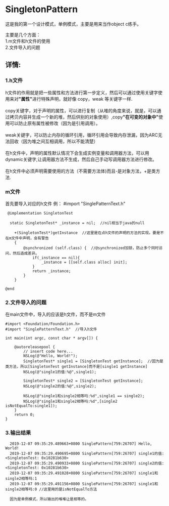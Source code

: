 # SingletonPattern
  这是我的第一个设计模式，单例模式，主要是用来当作object c练手。
  
  主要是几个方面：<br>
   1.m文件和h文件的使用<br>
   2.文件导入的问题<br>
   
   ## 详情:
   ### 1.h文件 
   h文件的作用就是把一些属性和方法进行第一步定义，然后可以通过使用关键字使用来对<b>"属性"</b>进行特殊声明，就好像 copy，weak 等关键字一样.<br><br>    copy关键字，对于声明的属性，可以进行复制（从堆的角度来说，就是，可以通过拷贝内容并生成一个新的堆，然后供别的对象使用）,copy<b>"在可变的对象中"</b>使用可以防止原有属性被修改（因为是引用调用）。<br><br>
   weak关键字，可以防止内存的循环引用，循环引用会导致内存泄漏，因为ARC无法回收（因为堆之间互相调用，所以不能清楚）<br><br>
   在h文件中，声明的属性默认情况下会生成实例变量和调用器方法，可以用dynamic关键字,让调用器方法不生成，然后自己手动写调用器方法进行修改。<br><br>
   在h文件中必须声明需要使用的方法（不需要方法体)而且-是对象方法，+是类方法.
   ### m文件
   首先要导入对应的h文件 例： #import "SinglePatternText.h"
        
     @implementation SingletonTest 

      static SingletonTest* _instance = nil;  //nil相当于java的null

        +(SingletonTest*)getInstance  //这里是在点h文件的声明的方法的实现。要是不在m文件中声明，会有警告
        {
            @synchronized (self.class) {  //@synchronized加锁，防止多个同时访问，然后造成差异。
                if(_instance == nil){  
                    _instance = [[self.class alloc] init];
                }
                return _instance;
            }
        }

    @end
    
    
   ### 2.文件导入的问题 
   在main文件中，导入的应该是h文件，而不是m文件
   
    #import <Foundation/Foundation.h>
    #import "SinglePatternText.h"  //导入h文件

    int main(int argc, const char * argv[]) {

        @autoreleasepool {
            // insert code here...
            NSLog(@"Hello, World!");
            SingletonTest* single1 = [SingletonTest getInstance];  //因为是类方法，所以[SingletonTest getInstance]而不是[single1 getInstance]
            NSLog(@"single1的值:%@",single1); 

            SingletonTest* single2 = [SingletonTest getInstance]; 
            NSLog(@"single2的值:%@",single2);

            NSLog(@"single1和single2相等吗:%d",single1 == single2);
            NSLog(@"single1和single2相等吗:%d",[single2 isNotEqualTo:single1]);
        }
        return 0;
    }
    
  ### 3.输出结果
  
      2019-12-07 09:35:29.489663+0800 SinglePattern[759:26707] Hello, World!
      2019-12-07 09:35:29.490695+0800 SinglePattern[759:26707] single1的值:<SingletonTest: 0x10281b630>
      2019-12-07 09:35:29.490933+0800 SinglePattern[759:26707] single2的值:<SingletonTest: 0x10281b630>
      2019-12-07 09:35:29.491028+0800 SinglePattern[759:26707] single1和single2相等吗:1
      2019-12-07 09:35:29.491156+0800 SinglePattern[759:26707] single1和single2相等吗:0 //这里用的是isNotEqualTo方法
      
      因为是单例模式，所以输出的堆堆让是相等的。
